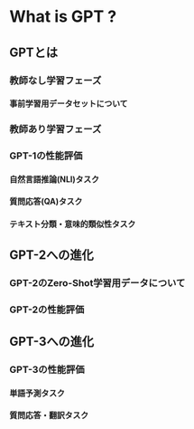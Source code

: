 # What is GPT ?  
## GPTとは
### 教師なし学習フェーズ
#### 事前学習用データセットについて
### 教師あり学習フェーズ
### GPT-1の性能評価
#### 自然言語推論(NLI)タスク
#### 質問応答(QA)タスク
#### テキスト分類・意味的類似性タスク
## GPT-2への進化
### GPT-2のZero-Shot学習用データについて
### GPT-2の性能評価
## GPT-3への進化
### GPT-3の性能評価
#### 単語予測タスク
#### 質問応答・翻訳タスク
